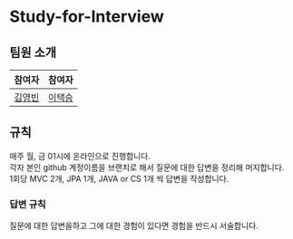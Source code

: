 # Study-for-Interview

## 팀원 소개
참여자|참여자
---|---|
[김영빈](https://github.com/ybkim-dev)|[이택승](https://github.com/dlxortmd987)


## 규칙
매주 월, 금 01시에 온라인으로 진행합니다.
<br>
각자 본인 github 계정이름을 브랜치로 해서 질문에 대한 답변을 정리해 머지합니다.
<br>
1회당 MVC 2개, JPA 1개, JAVA or CS 1개 씩 답변을 작성합니다.

### 답변 규칙
질문에 대한 답변을하고 그에 대한 경험이 있다면 경험을 반드시 서술합니다.
